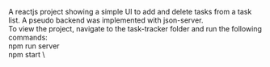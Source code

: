 A reactjs project showing a simple UI to add and delete tasks from a task list. A pseudo backend was implemented with json-server. \
To view the project, navigate to the task-tracker folder and run the following commands: \
npm run server \
npm start \
